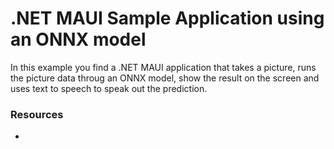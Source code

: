# .NET MAUI Sample Application using an ONNX model

In this example you find a .NET MAUI application that takes a picture, runs the picture data throug an ONNX model, show the result on the screen and uses text to speech to speak out the prediction.

### Resources
- 
